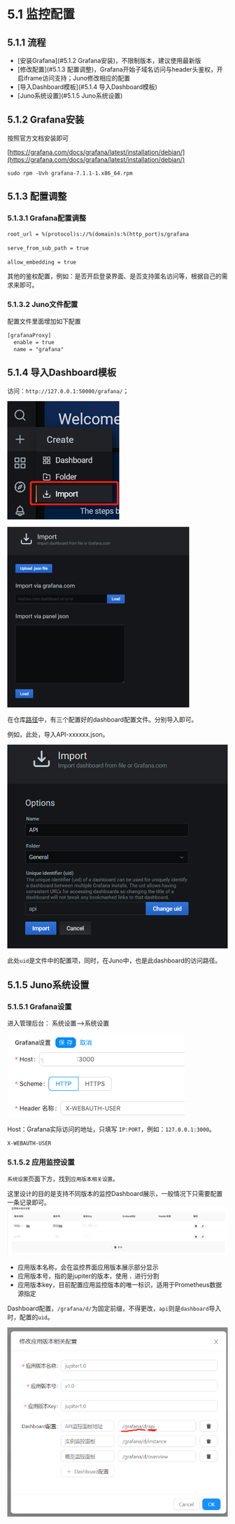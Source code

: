 # 5.1 监控配置

## 5.1.1 流程

- \[安装Grafana\](#5.1.2 Grafana安装)，不限制版本，建议使用最新版
- \[修改配置\](#5.1.3 配置调整)，Grafana开始子域名访问与header头鉴权，开启iframe访问支持；Juno修改相应的配置
- \[导入Dashboard模板\](#5.1.4 导入Dashboard模板)
- \[Juno系统设置\](#5.1.5 Juno系统设置)

## 5.1.2 Grafana安装

按照官方文档安装即可

[https://grafana.com/docs/grafana/latest/installation/debian/](https://grafana.com/docs/grafana/latest/installation/debian/)

```
sudo rpm -Uvh grafana-7.1.1-1.x86_64.rpm
```

## 5.1.3 配置调整

### 5.1.3.1 Grafana配置调整

```
root_url = %(protocol)s://%(domain)s:%(http_port)s/grafana

serve_from_sub_path = true

allow_embedding = true
```

其他的鉴权配置，例如：是否开启登录界面、是否支持匿名访问等，根据自己的需求来即可。

### 5.1.3.2 Juno文件配置

配置文件里面增加如下配置

```
[grafanaProxy]
  enable = true
  name = "grafana"
```

## 5.1.4 导入Dashboard模板

访问：`http://127.0.0.1:50000/grafana/`；

![image-20200904150251572](../static/juno/monitor-5.1-aaaa.png)

<img src="../static/juno/monitor-5.1-aaaaaaaaaaaaaaa.png" alt="image-20200904150421375" style="zoom: 50%;" />

在仓库[路径](https://github.com/douyu/juno/blob/master/data/grafana)中，有三个配置好的dashboard配置文件。分别导入即可。

例如，此处，导入API-xxxxxx.json。

<img src="../static/juno/monitor-5.1-x123xdasdas.png" alt="image-20200904151458986" style="zoom:80%;" />

此处`uid`是文件中的配置项，同时，在Juno中，也是此dashboard的访问路径。

## 5.1.5 Juno系统设置

### 5.1.5.1 Grafana设置

进入管理后台：
系统设置——>系统设置

![../static/juno/monitor-5.1.5.1.png](../static/juno/monitor-5.1.5.1.png)

Host：Grafana实际访问的地址，只填写 `IP:PORT`，例如：`127.0.0.1:3000`。

```
X-WEBAUTH-USER
```

### 5.1.5.2 应用监控设置

`系统设置`页面下方，找到`应用版本相关设置`。

这里设计的目的是支持不同版本的监控Dashboard展示，一般情况下只需要配置一条记录即可。
![../static/juno/monitor-5.1.5.2.png](../static/juno/monitor-5.1.5.2.png)

- 应用版本名称，会在监控界面应用版本展示部分显示
- 应用版本号，指的是jupiter的版本，使用 `，`进行分割
- 应用版本key，目前配置应用监控版本的唯一标识，适用于Prometheus数据源指定

Dashboard配置，`/grafana/d/`为固定前缀，不得更改，`api`则是`dashboard`导入时，配置的`uid`。

<img src="../static/juno/image-20200904151850462.png" alt="image-20200904151850462" style="zoom:80%;" />
